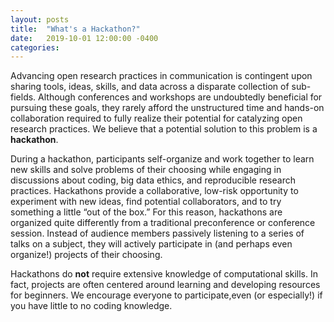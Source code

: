 ```yaml
---
layout: posts
title:  "What's a Hackathon?"
date:   2019-10-01 12:00:00 -0400
categories: 
---
```


Advancing open research practices in communication is contingent upon sharing tools, ideas, skills, and data across a disparate collection of sub-fields. Although conferences and workshops are undoubtedly beneficial for pursuing these goals, they rarely afford the unstructured time and hands-on collaboration required to fully realize their potential for catalyzing open research practices. We believe that a potential solution to this problem is a **hackathon**.

During a hackathon, participants self-organize and work together to learn new skills and solve problems of their choosing while engaging in discussions about coding, big data ethics, and reproducible research practices. Hackathons provide a collaborative, low-risk opportunity to experiment with new ideas, find potential collaborators, and to try something a little “out of the box.” For this reason, hackathons are organized quite differently from a traditional preconference or conference session. Instead of audience members passively listening to a series of talks on a subject, they will actively participate in (and perhaps even organize!) projects of their choosing. 

Hackathons do **not** require extensive knowledge of computational skills. In fact, projects are often centered around learning and developing resources for beginners. We encourage everyone to participate,even (or especially!) if you have little to no coding knowledge. 